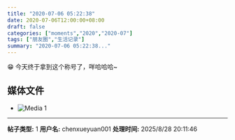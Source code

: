 ```yaml
---
title: "2020-07-06 05:22:38"
date: 2020-07-06T12:00:00+08:00
draft: false
categories: ["moments","2020","2020-07"]
tags: ["朋友圈","生活记录"]
summary: "2020-07-06 05:22:38..."
---
```


😁 今天终于拿到这个称号了，咩哈哈哈~

## 媒体文件

- ![Media 1](/Moments/photos/2020-07-06/202007060522380.jpg)

---

**帖子类型:** 1
**用户名:** chenxueyuan001
**处理时间:** 2025/8/28 20:11:46